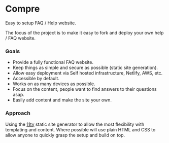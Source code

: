 # Compre
Easy to setup FAQ / Help website.

The focus of the project is to make it easy to fork and deploy your own help / FAQ website.

### Goals
- Provide a fully functional FAQ website.
- Keep things as simple and secure as possible (static site generation).
- Allow easy deployment via Self hosted infrastructure, Netlify, AWS, etc.
- Accessible by default.
- Works on as many devices as possible.
- Focus on the content, people want to find answers to their questions asap.
- Easily add content and make the site your own.

### Approach

Using the [11ty](https://www.11ty.dev/) static site generator to allow the most flexibility with templating and content. Where possible will use plain HTML and CSS to allow anyone to quickly grasp the setup and build on top.
